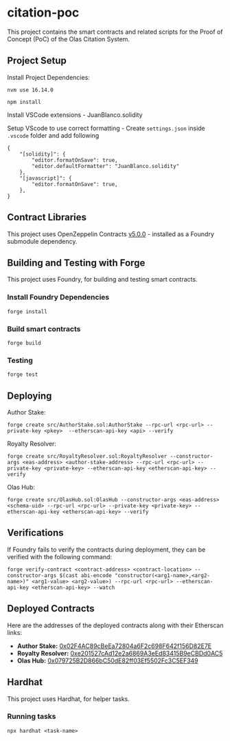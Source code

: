 # citation-poc
This project contains the smart contracts and related scripts for the Proof of Concept (PoC) of the Olas Citation System.

## Project Setup

 Install Project Dependencies:

```shell
nvm use 16.14.0
```

```shell
npm install
```

Install VSCode extensions - JuanBlanco.solidity

Setup VScode to use correct formatting
    - Create `settings.json` inside `.vscode` folder and add following
```
{
    "[solidity]": {
        "editor.formatOnSave": true,
        "editor.defaultFormatter": "JuanBlanco.solidity"
    },
    "[javascript]": {
        "editor.formatOnSave": true,
    },
}
```
## Contract Libraries
This project uses OpenZeppelin Contracts [v5.0.0](https://github.com/OpenZeppelin/openzeppelin-contracts/blob/v5.0.0/) - installed as a Foundry submodule dependency.


## Building and Testing with Forge
This project uses Foundry, for building and testing smart contracts. 

### Install Foundry Dependencies

```shell
forge install
```

### Build smart contracts

```shell
forge build
```

### Testing

```shell
forge test
```

## Deploying

Author Stake:
```shell
forge create src/AuthorStake.sol:AuthorStake --rpc-url <rpc-url> --private-key <pkey>  --etherscan-api-key <api> --verify
```
Royalty Resolver:
```shell
forge create src/RoyaltyResolver.sol:RoyaltyResolver --constructor-args <eas-address> <author-stake-address> --rpc-url <rpc-url> --private-key <private-key> --etherscan-api-key <etherscan-api-key> --verify
```

Olas Hub:
```shell
forge create src/OlasHub.sol:OlasHub --constructor-args <eas-address> <schema-uid> --rpc-url <rpc-url> --private-key <private-key> --etherscan-api-key <etherscan-api-key> --verify
```

## Verifications
If Foundry fails to verify the contracts during deployment, they can be verified with the following command:

```shell
forge verify-contract <contract-address> <contract-location> --constructor-args $(cast abi-encode "constructor(<arg1-name>,<arg2-name>)" <arg1-value> <arg2-value>) --rpc-url <rpc-url> --etherscan-api-key <etherscan-api-key> --watch

```

## Deployed Contracts
Here are the addresses of the deployed contracts along with their Etherscan links:

- **Author Stake:** [0x02F4AC89cBeEa72804a6F2c698F642f156D82E7E](https://sepolia.etherscan.io/address/0x02F4AC89cBeEa72804a6F2c698F642f156D82E7E)
- **Royalty Resolver:** [0xe201527cAd12e2a6869A3eEd83415B9eCBDd0AC5](https://sepolia.etherscan.io/address/0xe201527cAd12e2a6869A3eEd83415B9eCBDd0AC5)
- **Olas Hub:** [0x079725B2D866bC50dE82ff03Ef5502Fc3C5EF349](https://sepolia.etherscan.io/address/0x079725B2D866bC50dE82ff03Ef5502Fc3C5EF349)


## Hardhat
This project uses Hardhat, for helper tasks.

### Running tasks

```shell
npx hardhat <task-name>
```